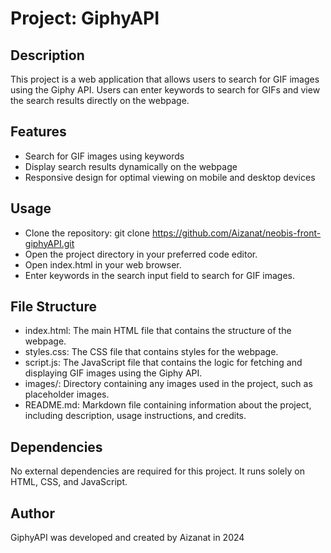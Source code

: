 # Project: GiphyAPI

## Description

This project is a web application that allows users to search for GIF images using the Giphy API. Users can enter keywords to search for GIFs and view the search results directly on the webpage.

## Features

- Search for GIF images using keywords
- Display search results dynamically on the webpage
- Responsive design for optimal viewing on mobile and desktop devices

## Usage

- Clone the repository: git clone https://github.com/Aizanat/neobis-front-giphyAPI.git
- Open the project directory in your preferred code editor.
- Open index.html in your web browser.
- Enter keywords in the search input field to search for GIF images.

## File Structure

- index.html: The main HTML file that contains the structure of the webpage.
- styles.css: The CSS file that contains styles for the webpage.
- script.js: The JavaScript file that contains the logic for fetching and displaying GIF images using the Giphy API.
- images/: Directory containing any images used in the project, such as placeholder images.
- README.md: Markdown file containing information about the project, including description, usage instructions, and credits.

## Dependencies

No external dependencies are required for this project. It runs solely on HTML, CSS, and JavaScript.

## Author

GiphyAPI was developed and created by Aizanat in 2024
